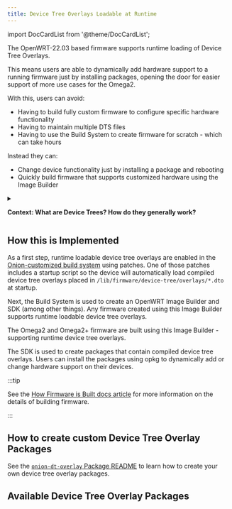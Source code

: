 ```yaml
---
title: Device Tree Overlays Loadable at Runtime
---
```


import DocCardList from '@theme/DocCardList';

<!-- -> Why is this important
    - see https://github.com/OnionIoT/OpenWRT-Packages/issues/62 -->

The OpenWRT-22.03 based firmware supports runtime loading of Device Tree Overlays. 

This means users are able to dynamically add hardware support to a running firmware just by installing packages, opening the door for easier support of more use cases for the Omega2.

With this, users can avoid:

* Having to build fully custom firmware to configure specific hardware functionality
* Having to maintain multiple DTS files
* Having to use the Build System to create firmware for scratch - which can take hours

Instead they can:

* Change device functionality just by installing a package and rebooting
* Quickly build firmware that supports customized hardware using the Image Builder 

<details>
  <summary>

**Context: What are Device Trees? How do they generally work?**
  </summary>
  <div>
    
The Device Tree is a data structure that describes the hardware components of a computer or device in order for the operating system's kernel to use and manage those components. This includes the CPU, memory, storage, and all peripherals. 

For more info, check out the Device Tree for Dummies presentation by Thomas Petazzoni: https://elinux.org/images/f/f9/Petazzoni-device-tree-dummies_0.pdf

### Device Trees in OpenWRT

By default, OpenWRT supports static Device Trees in the form of DTS (Device Tree Specification) files. For example, all of the DTS files for ramips-based devices can be found at: https://github.com/openwrt/openwrt/tree/main/target/linux/ramips/dts

With the current static device tree setup, if a user wants to make a change in the device tree, they have to build a completely custom firmware using the Build System. Not only does this take time to first figure out and then a lot of time to compile, but it also limits the number of people who are able to make these types of hardware configuration changes on the Omega2.

  </div>
</details>

## How this is Implemented

As a first step, runtime loadable device tree overlays are enabled in the [Onion-customized build system](https://github.com/OnionIoT/openwrt-buildsystem-wrapper) using patches. One of those patches includes a startup script so the device will automatically load compiled device tree overlays placed in `/lib/firmware/device-tree/overlays/*.dto` at startup.

Next, the Build System is used to create an OpenWRT Image Builder and SDK (among other things). Any firmware created using this Image Builder supports runtime loadable device tree overlays.

The Omega2 and Omega2+ firmware are built using this Image Builder - supporting runtime device tree overlays. 

The SDK is used to create packages that contain compiled  device tree overlays. Users can install the packages using opkg to dynamically add or change hardware support on their devices.


:::tip

See the [How Firmware is Built docs article](/firmware/how-to-build-firmware) for more information on the details of building firmware.

:::

## How to create custom Device Tree Overlay Packages

See the [`onion-dt-overlay` Package README](https://github.com/OnionIoT/OpenWRT-Packages/tree/openwrt-22.03/onion-dt-overlay#device-tree-runtime-overlay) to learn how to create your own device tree overlay packages.

## Available Device Tree Overlay Packages

<DocCardList />
